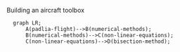 Building an aircraft toolbox
```mermaid
  graph LR;
      A(padlia-flight)-->B(numerical-methods);
      B(numerical-methods)-->C(non-linear-equations);
      C(non-linear-equations)-->D(bisection-method);
```

 
 
